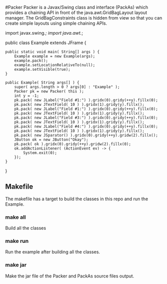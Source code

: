 #Packer
Packer is a Javax/Swing class and interface (PackAs) which provides a chaining API in front of the
java.awt.GridBagLayout layout manager.  The GridBagConstraints class is hidden from view so that you
can create simple layouts using simple chaining APIs.

import javax.swing.*;
import java.awt.*;

public class Example extends JFrame {

	public static void main( String[] args ) {
		Example example = new Example(args);
		example.pack();
		example.setLocationRelativeTo(null);
		example.setVisible(true);
	}

	public Example( String args[] ) {
		super( args.length > 0 ? args[0] : "Example" );
		Packer pk = new Packer( this );
		int y = -1;
		pk.pack( new JLabel("Field #1:") ).gridx(0).gridy(++y).fillx(0);
		pk.pack( new JTextField( 10 ) ).gridx(1).gridy(y).fillx();
		pk.pack( new JLabel("Field #1:") ).gridx(0).gridy(++y).fillx(0);
		pk.pack( new JTextField( 10 ) ).gridx(1).gridy(y).fillx();
		pk.pack( new JLabel("Field #3:") ).gridx(0).gridy(++y).fillx(0);
		pk.pack( new JTextField( 10 ) ).gridx(1).gridy(y).fillx();
		pk.pack( new JLabel("Field #4:") ).gridx(0).gridy(++y).fillx(0);
		pk.pack( new JTextField( 10 ) ).gridx(1).gridy(y).fillx();
		pk.pack( new JSparator() ).gridx(0).gridy(++y).gridw(2).fillx();
		JButton ok = new JButton("Okay");
		pk.pack( ok ).gridx(0).gridy(++y).gridw(2).fillx(0);
		ok.addActionListener( (ActionEvent ev) -> {
			System.exit(0);
		});
	}
}

## Makefile
The makefile has a target to build the classes in this repo and run the Example.

### make all
Build all the classes

### make run
Run the example after building all the classes.

### make jar
Make the jar file of the Packer and PackAs source files output.
